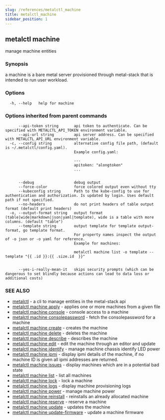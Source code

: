 ```yaml
---
slug: /references/metalctl_machine
title: metalctl_machine
sidebar_position: 1
---
```


## metalctl machine

manage machine entities

### Synopsis

a machine is a bare metal server provisioned through metal-stack that is intended to run user workload.

### Options

```
  -h, --help   help for machine
```

### Options inherited from parent commands

```
      --api-token string       api token to authenticate. Can be specified with METALCTL_API_TOKEN environment variable.
      --api-url string         api server address. Can be specified with METALCTL_API_URL environment variable.
  -c, --config string          alternative config file path, (default is ~/.metalctl/config.yaml).
                               Example config.yaml:
                               
                               ---
                               apitoken: "alongtoken"
                               ...
                               
                               
      --debug                  debug output
      --force-color            force colored output even without tty
      --kubeconfig string      Path to the kube-config to use for authentication and authorization. Is updated by login. Uses default path if not specified.
      --no-headers             do not print headers of table output format (default print headers)
  -o, --output-format string   output format (table|wide|markdown|json|yaml|template), wide is a table with more columns. (default "table")
      --template string        output template for template output-format, go template format.
                               For property names inspect the output of -o json or -o yaml for reference.
                               Example for machines:
                               
                               metalctl machine list -o template --template "{{ .id }}:{{ .size.id  }}"
                               
                               
      --yes-i-really-mean-it   skips security prompts (which can be dangerous to set blindly because actions can lead to data loss or additional costs)
```

### SEE ALSO

* [metalctl](./metalctl.md)	 - a cli to manage entities in the metal-stack api
* [metalctl machine apply](./metalctl_machine_apply.md)	 - applies one or more machines from a given file
* [metalctl machine console](./metalctl_machine_console.md)	 - console access to a machine
* [metalctl machine consolepassword](./metalctl_machine_consolepassword.md)	 - fetch the consolepassword for a machine
* [metalctl machine create](./metalctl_machine_create.md)	 - creates the machine
* [metalctl machine delete](./metalctl_machine_delete.md)	 - deletes the machine
* [metalctl machine describe](./metalctl_machine_describe.md)	 - describes the machine
* [metalctl machine edit](./metalctl_machine_edit.md)	 - edit the machine through an editor and update
* [metalctl machine identify](./metalctl_machine_identify.md)	 - manage machine chassis identify LED power
* [metalctl machine ipmi](./metalctl_machine_ipmi.md)	 - display ipmi details of the machine, if no machine ID is given all ipmi addresses are returned.
* [metalctl machine issues](./metalctl_machine_issues.md)	 - display machines which are in a potential bad state
* [metalctl machine list](./metalctl_machine_list.md)	 - list all machines
* [metalctl machine lock](./metalctl_machine_lock.md)	 - lock a machine
* [metalctl machine logs](./metalctl_machine_logs.md)	 - display machine provisioning logs
* [metalctl machine power](./metalctl_machine_power.md)	 - manage machine power
* [metalctl machine reinstall](./metalctl_machine_reinstall.md)	 - reinstalls an already allocated machine
* [metalctl machine reserve](./metalctl_machine_reserve.md)	 - reserve a machine
* [metalctl machine update](./metalctl_machine_update.md)	 - updates the machine
* [metalctl machine update-firmware](./metalctl_machine_update-firmware.md)	 - update a machine firmware

